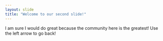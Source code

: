 ```yaml
---
layout: slide
title: "Welcome to our second slide!"
---
```

I am sure I would do great because the community here is the greatest!
Use the left arrow to go back!
